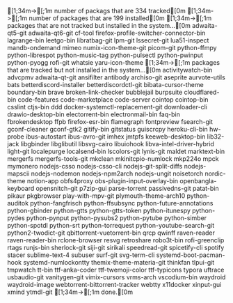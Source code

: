  [1;34m->[;1m number of packags that are 334 tracked[0m
  [1;34m->[;1m number of packages that are 199 installed[0m
  [1;34m->[;1m packages that are not tracked but installed in the system...[0m
adwaita-qt5-git
adwaita-qt6-git
cf-tool
firefox-profile-switcher-connector-bin
lagrange-bin
leetgo-bin
libratbag-git
lpm-git
lssecret-git
lua51-inspect
mandb-ondemand
mimeo
numix-icon-theme-git
picom-git
python-ffmpy
python-librespot
python-music-tag
python-pulsectl
python-pwinput
python-pyogg
rofi-git
whatsie
yaru-icon-theme
  [1;34m->[;1m packages that are tracked but not installed in the system...[0m
activitywatch-bin
advcpmv
adwaita-qt-git
ansifilter
antibody
archiso-git
aseprite
aurvote-utils
bats
betterdiscord-installer
betterdiscordctl-git
bibata-cursor-theme
boundary-bin
brave
broken-link-checker
bubblejail
burpsuite
cloudflared-bin
code-features
code-marketplace
code-server
cointop
cointop-bin
csslint
ctjs-bin
ddd
docker-systemctl-replacement-git
downloader-cli
drawio-desktop-bin
electorrent-bin
electronmail-bin
faq-bin
fbrokendesktop
ffpb
firefox-esr-bin
flamegraph
fontpreview
fsearch-git
gconf-cleaner
gconf-gtk2
gitify-bin
gitstatus
guiscrcpy
heroku-cli-bin
hw-probe
ibus-autostart
ibus-avro-git
imhex
jmtpfs
keeweb-desktop-bin
lib32-jack
libgbinder
libglibutil
libsvg-cairo
libuiohook
libva-intel-driver-hybrid
light-git
localepurge
localsend-bin
lscolors-git
lynis-git
maldet
marktext-bin
mergerfs
mergerfs-tools-git
mkclean
mkinitcpio-numlock
mkp224o
mpck
mymonero
nodejs-csso
nodejs-csso-cli
nodejs-git-split-diffs
nodejs-mapscii
nodejs-nodemon
nodejs-npm2arch
nodejs-ungit
noisetorch
nordic-theme
notion-app
obfs4proxy
obs-plugin-input-overlay-bin
openbangla-keyboard
opensnitch-git
p7zip-gui
parse-torrent
passivedns-git
patat-bin
pikaur
pkgbrowser
play-with-mpv-git
plymouth-theme-arch10
python-auditok
python-fangfrisch
python-ffsubsync
python-future-annotations
python-gbinder
python-gtts
python-gtts-token
python-itunespy
python-pydes
python-pynput
python-pysubs2
python-pytube
python-simber
python-spotdl
python-srt
python-torrequest
python-youtube-search-git
python2-twodict-git
qbittorrent-vuetorrent-bin
qrcp
qwinff
raven-reader
raven-reader-bin
rclone-browser
resvg
retroshare
robo3t-bin
rofi-greenclip
rtags
runjs-bin
sherlock-git
siji-git
sirikali
speedread-git
spicetify-cli
spotify
stacer
sublime-text-4
subuser
surf-git
svg-term-cli
systemd-boot-pacman-hook
systemd-numlockontty
themix-theme-materia-git
thinkfan
tlpui-git
tmpwatch
tt-bin
ttf-anka-coder
ttf-twemoji-color
ttf-typicons
typora
uftrace
usbaudio-git
vanitygen-git
vimix-cursors
vrms-arch
vscodium-bin
waydroid
waydroid-image
webtorrent-bittorrent-tracker
webtty
x11docker
xinput-gui
xmind
ytmdl-git
  [1;34m->[;1m done.[0m
